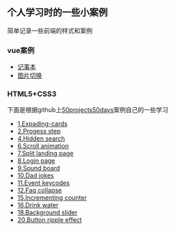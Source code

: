 ## 个人学习时的一些小案例
简单记录一些前端的样式和案例
### vue案例
* [记事本](https://wink-ly.github.io/Web/Vue/记事本/index.html)
* [图片切换](https://wink-ly.github.io/Web/Vue/图片切换/vue.html)

### HTML5+CSS3
下面是根据github上[50projects50days](https://github.com/bradtraversy/50projects50days)案例自己的一些学习
* [1.Expading-cards](https://wink-ly.github.io/Web/Web/1.Expanding-cards/index.html)
* [2.Progess step](https://wink-ly.github.io/Web/Web/2.Progess%20step/index.html)
* [4.Hidden search](https://wink-ly.github.io/Web/Web/4.Hidden%20search/index.html)
* [6.Scroll animation](https://wink-ly.github.io/Web/Web/6.Scroll%20animation/index.html)
* [7.Split landing page](https://wink-ly.github.io/Web/Web/7.Split%20landing%20page/index.html)
* [8.Login page](https://wink-ly.github.io/Web/Web/8.Login%20page/index.html)
* [9.Sound board](https://wink-ly.github.io/Web/Web/9.Sound%20board/index.html)
* [10.Dad jokes](https://wink-ly.github.io/Web/Web/10.Dad%20jokes/index.html)
* [11.Event keycodes](https://wink-ly.github.io/Web/Web/11.Event%20keycodes/index.html)
* [12.Faq collapse](https://wink-ly.github.io/Web/Web/12.Faq%20collapse/index.html)
* [15.Incrementing counter](https://wink-ly.github.io/Web/Web/15.Incrementing%20counter/index.html)
* [16.Drink water](https://wink-ly.github.io/Web/Web/16.Drink%20water/index.html)
* [18.Background slider](https://wink-ly.github.io/Web/Web/18.Background%20slider/index.html)
* [20.Button ripple effect](https://wink-ly.github.io/Web/Web/20.Button%20ripple%20effect/index.html)
